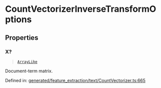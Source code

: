 # CountVectorizerInverseTransformOptions

## Properties

### X?

> [`ArrayLike`](../types/ArrayLike.md)

Document-term matrix.

Defined in:  [generated/feature\_extraction/text/CountVectorizer.ts:665](https://github.com/transitive-bullshit/scikit-learn-ts/blob/92ab806/packages/sklearn/src/generated/feature_extraction/text/CountVectorizer.ts#L665)

